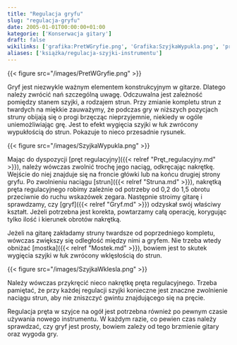 ```yaml
---
title: "Regulacja gryfu"
slug: "regulacja-gryfu"
date: 2005-01-01T00:00:00+01:00
kategorie: ['Konserwacja gitary']
draft: false
wikilinks: ['grafika:PretWGryfie.png', 'Grafika:SzyjkaWypukla.png', 'pr%C4%99t_regulacyjny', 'struna', 'gryf', 'mostek', 'Grafika:SzyjkaWklesla.png']
aliases: ['książka/regulacja-szyjki-instrumentu']
---
```

{{< figure src="/images/PretWGryfie.png" >}}

Gryf jest niezwykle ważnym elementem konstrukcyjnym w gitarze. Dlatego
należy zwrócić nań szczególną uwagę. Odczuwalna jest zależność pomiędzy
stanem szyjki, a rodzajem strun. Przy zmianie kompletu strun z twardych
na miękkie zauważymy, że podczas gry w niższych pozycjach struny obijają
się o progi brzęcząc nieprzyjemnie, niekiedy w ogóle uniemożliwiając
grę. Jest to efekt wygięcia szyjki w łuk zwrócony wypukłością do strun.
Pokazuje to nieco przesadnie rysunek.

{{< figure src="/images/SzyjkaWypukla.png" >}}

Mając do dyspozycji [pręt regulacyjny]({{< relref "Pręt_regulacyjny.md" >}}),
należy wówczas zwolnić trochę jego naciąg, odkręcając nakrętkę. Wejście
do niej znajduje się na froncie główki lub na końcu drugiej strony
gryfu. Po zwolnieniu naciągu [strun]({{< relref "Struna.md" >}}), nakrętką pręta
regulacyjnego robimy zależnie od potrzeby od 0,2 do 1,5 obrotu
przeciwnie do ruchu wskazówek zegara. Następnie stroimy gitarę i
sprawdzamy, czy [gryf]({{< relref "Gryf.md" >}}) odzyskał swój właściwy kształt.
Jeżeli potrzebna jest korekta, powtarzamy całą operację, korygując tylko
ilość i kierunek obrotów nakrętką.

Jeżeli na gitarę zakładamy struny twardsze od poprzedniego kompletu,
wówczas zwiększy się odległość między nimi a gryfem. Nie trzeba wtedy
obniżać [mostka]({{< relref "Mostek.md" >}}), bowiem jest to skutek wygięcia
szyjki w łuk zwrócony wklęsłością do strun.

{{< figure src="/images/SzyjkaWklesla.png" >}}

Należy wówczas przykręcić nieco nakrętkę pręta regulacyjnego. Trzeba
pamiętać, że przy każdej regulacji szyjki konieczne jest znaczne
zwolnienie naciągu strun, aby nie zniszczyć gwintu znajdującego się na
pręcie.

Regulacja pręta w szyjce na ogół jest potrzebna również po pewnym czasie
używania nowego instrumentu. W każdym razie, co pewien czas należy
sprawdzać, czy gryf jest prosty, bowiem zależy od tego brzmienie gitary
oraz wygoda gry.

